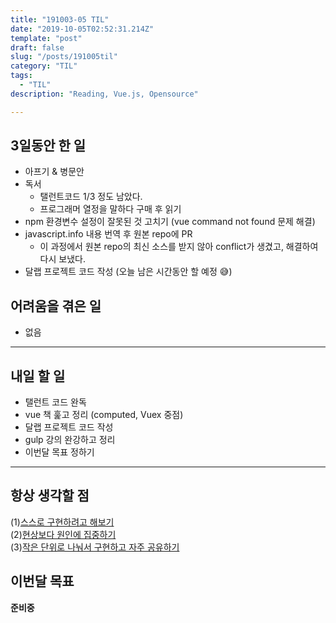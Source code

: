 ```yaml
---
title: "191003-05 TIL"
date: "2019-10-05T02:52:31.214Z"
template: "post"
draft: false
slug: "/posts/191005til"
category: "TIL"
tags:
  - "TIL"
description: "Reading, Vue.js, Opensource"

---
```


## 3일동안 한 일

- 아프기 & 병문안
- 독서
  - 탤런트코드 1/3 정도 남았다.
  - 프로그래머 열정을 말하다 구매 후 읽기
- npm 환경변수 설정이 잘못된 것 고치기 (vue command not found 문제 해결)
- javascript.info 내용 번역 후 원본 repo에 PR
  - 이 과정에서 원본 repo의 최신 소스를 받지 않아 conflict가 생겼고, 해결하여 다시 보냈다.
- 달랩 프로젝트 코드 작성 (오늘 남은 시간동안 할 예정 😅)

## 어려움을 겪은 일

- 없음

---

## 내일 할 일

- 탤런트 코드 완독
- vue 책 훑고 정리 (computed, Vuex 중점)
- 달랩 프로젝트 코드 작성
- gulp 강의 완강하고 정리
- 이번달 목표 정하기

------



## 항상 생각할 점

(1)<u>스스로 구현하려고 해보기</u> <br>(2)<u>현상보다 원인에 집중하기</u> <br>(3)<u>작은 단위로 나눠서 구현하고 자주 공유하기</u>



## 이번달 목표

**준비중**

